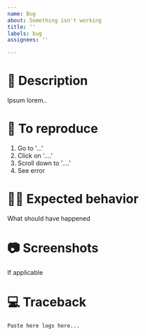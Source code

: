 ```yaml
---
name: Bug
about: Something isn't working
title: ''
labels: bug
assignees: ''

---
```


# 🐛 Description

Ipsum lorem..

# 🔢 To reproduce

1. Go to '...'
2. Click on '....'
3. Scroll down to '....'
4. See error

# ✌🏽 Expected behavior

What should have happened

# 📷 Screenshots

If applicable

# 💻 Traceback

```
Paste here logs here...
```
